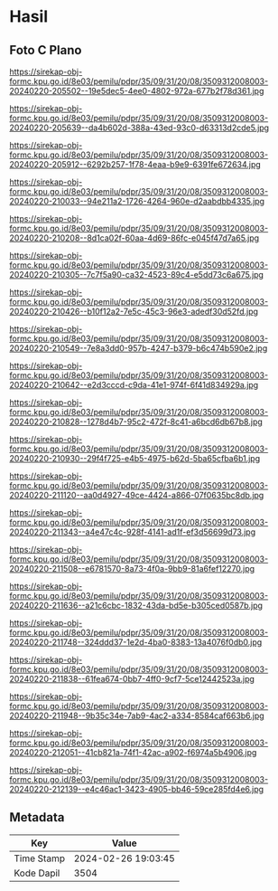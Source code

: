 # Hasil

## Foto C Plano

https://sirekap-obj-formc.kpu.go.id/8e03/pemilu/pdpr/35/09/31/20/08/3509312008003-20240220-205502--19e5dec5-4ee0-4802-972a-677b2f78d361.jpg

https://sirekap-obj-formc.kpu.go.id/8e03/pemilu/pdpr/35/09/31/20/08/3509312008003-20240220-205639--da4b602d-388a-43ed-93c0-d63313d2cde5.jpg

https://sirekap-obj-formc.kpu.go.id/8e03/pemilu/pdpr/35/09/31/20/08/3509312008003-20240220-205912--6292b257-1f78-4eaa-b9e9-6391fe672634.jpg

https://sirekap-obj-formc.kpu.go.id/8e03/pemilu/pdpr/35/09/31/20/08/3509312008003-20240220-210033--94e211a2-1726-4264-960e-d2aabdbb4335.jpg

https://sirekap-obj-formc.kpu.go.id/8e03/pemilu/pdpr/35/09/31/20/08/3509312008003-20240220-210208--8d1ca02f-60aa-4d69-86fc-e045f47d7a65.jpg

https://sirekap-obj-formc.kpu.go.id/8e03/pemilu/pdpr/35/09/31/20/08/3509312008003-20240220-210305--7c7f5a90-ca32-4523-89c4-e5dd73c6a675.jpg

https://sirekap-obj-formc.kpu.go.id/8e03/pemilu/pdpr/35/09/31/20/08/3509312008003-20240220-210426--b10f12a2-7e5c-45c3-96e3-adedf30d52fd.jpg

https://sirekap-obj-formc.kpu.go.id/8e03/pemilu/pdpr/35/09/31/20/08/3509312008003-20240220-210549--7e8a3dd0-957b-4247-b379-b6c474b590e2.jpg

https://sirekap-obj-formc.kpu.go.id/8e03/pemilu/pdpr/35/09/31/20/08/3509312008003-20240220-210642--e2d3cccd-c9da-41e1-974f-6f41d834929a.jpg

https://sirekap-obj-formc.kpu.go.id/8e03/pemilu/pdpr/35/09/31/20/08/3509312008003-20240220-210828--1278d4b7-95c2-472f-8c41-a6bcd6db67b8.jpg

https://sirekap-obj-formc.kpu.go.id/8e03/pemilu/pdpr/35/09/31/20/08/3509312008003-20240220-210930--29f4f725-e4b5-4975-b62d-5ba65cfba6b1.jpg

https://sirekap-obj-formc.kpu.go.id/8e03/pemilu/pdpr/35/09/31/20/08/3509312008003-20240220-211120--aa0d4927-49ce-4424-a866-07f0635bc8db.jpg

https://sirekap-obj-formc.kpu.go.id/8e03/pemilu/pdpr/35/09/31/20/08/3509312008003-20240220-211343--a4e47c4c-928f-4141-ad1f-ef3d56699d73.jpg

https://sirekap-obj-formc.kpu.go.id/8e03/pemilu/pdpr/35/09/31/20/08/3509312008003-20240220-211508--e6781570-8a73-4f0a-9bb9-81a6fef12270.jpg

https://sirekap-obj-formc.kpu.go.id/8e03/pemilu/pdpr/35/09/31/20/08/3509312008003-20240220-211636--a21c6cbc-1832-43da-bd5e-b305ced0587b.jpg

https://sirekap-obj-formc.kpu.go.id/8e03/pemilu/pdpr/35/09/31/20/08/3509312008003-20240220-211748--324ddd37-1e2d-4ba0-8383-13a4076f0db0.jpg

https://sirekap-obj-formc.kpu.go.id/8e03/pemilu/pdpr/35/09/31/20/08/3509312008003-20240220-211838--61fea674-0bb7-4ff0-9cf7-5ce12442523a.jpg

https://sirekap-obj-formc.kpu.go.id/8e03/pemilu/pdpr/35/09/31/20/08/3509312008003-20240220-211948--9b35c34e-7ab9-4ac2-a334-8584caf663b6.jpg

https://sirekap-obj-formc.kpu.go.id/8e03/pemilu/pdpr/35/09/31/20/08/3509312008003-20240220-212051--41cb821a-74f1-42ac-a902-f6974a5b4906.jpg

https://sirekap-obj-formc.kpu.go.id/8e03/pemilu/pdpr/35/09/31/20/08/3509312008003-20240220-212139--e4c46ac1-3423-4905-bb46-59ce285fd4e6.jpg


## Metadata

| Key        | Value               |
| ---------- | ------------------- |
| Time Stamp | 2024-02-26 19:03:45 |
| Kode Dapil | 3504                |



